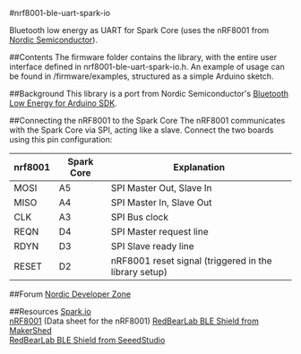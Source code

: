 #nrf8001-ble-uart-spark-io

Bluetooth low energy as UART for Spark Core (uses the nRF8001 from [Nordic Semiconductor](https://www.nordicsemi.com/ "Go to Nordic Semiconductor's homepage")). 

##Contents
The firmware folder contains the library, with the entire user interface defined in nrf8001-ble-uart-spark-io.h.
An example of usage can be found in /firmware/examples, structured as a simple Arduino sketch.

##Background
This library is a port from Nordic Semiconductor's [Bluetooth Low Energy for Arduino SDK](https://github.com/NordicSemiconductor/ble-sdk-arduino "Go to BLE for Arduino GitHub repository").

##Connecting the nRF8001 to the Spark Core
The nRF8001 communicates with the Spark Core via SPI, acting like a slave.
Connect the two boards using this pin configuration:

|nrf8001		| Spark Core	|	Explanation |
| --------- | ----------- | ----------- |
| MOSI 			| A5					| SPI Master Out, Slave In |
| MISO			| A4					| SPI Master In, Slave Out |
| CLK				| A3 					| SPI Bus clock |
| REQN			| D4					| SPI Master request line |
| RDYN			| D3					| SPI Slave ready line |
| RESET			| D2					| nRF8001 reset signal (triggered in the library setup) |

##Forum
[Nordic Developer Zone](http://devzone.nordicsemi.com/ "Go to Nordic developer zone")

##Resources
[Spark.io](http://spark.io "Go to Spark.io homepage")  
[nRF8001](https://www.nordicsemi.com/eng/Products/Bluetooth-R-low-energy/nRF8001 "Go to product") (Data sheet for the nRF8001)
[RedBearLab BLE Shield from MakerShed](http://www.makershed.com/Bluetooth_Low_Energy_BLE_Shield_for_Arduino_p/mkrbl1.htm "Go to product")  
[RedBearLab BLE Shield from SeeedStudio](http://www.seeedstudio.com/depot/bluetooth-40-low-energy-ble-shield-v20-p-1631.html "Go to product")  
